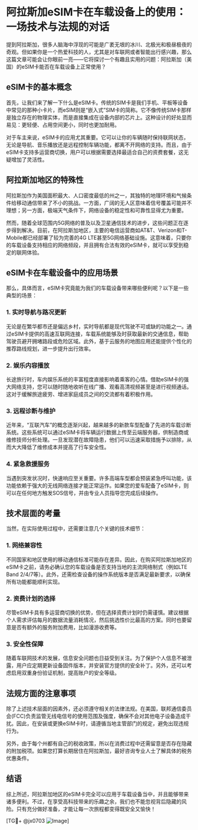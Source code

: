 # 阿拉斯加eSIM卡在车载设备上的使用：一场技术与法规的对话

提到阿拉斯加，很多人脑海中浮现的可能是广袤无垠的冰川、北极光和极昼极夜的奇观。但如果你是一个热爱科技的人，尤其是对车联网或者智能出行感兴趣，那么这篇文章可能会让你眼前一亮——它将探讨一个有趣且实用的问题：阿拉斯加（美国）的eSIM卡能否在车载设备上正常使用？

## eSIM卡的基本概念

首先，让我们来了解一下什么是eSIM卡。传统的SIM卡是我们手机、平板等设备中常见的那种小卡片，而eSIM则是“嵌入式”SIM卡的简称。它不像传统SIM卡那样是独立存在的物理实体，而是直接集成在设备内部的芯片上。这种设计的好处显而易见：更轻便、占用空间更小，同时也更加耐用。

对于车主来说，eSIM卡的应用尤其重要。它可以让你的车辆随时保持联网状态，无论是导航、音乐播放还是远程控制车辆功能，都离不开网络的支持。而且，由于eSIM卡支持多运营商切换，用户可以根据需要选择最适合自己的资费套餐，这无疑增加了灵活性。

## 阿拉斯加地区的特殊性

阿拉斯加作为美国面积最大、人口密度最低的州之一，其独特的地理环境和气候条件给移动通信带来了不小的挑战。一方面，广阔的无人区意味着信号覆盖可能并不理想；另一方面，极端天气条件下，网络设备的稳定性和可靠性显得尤为重要。

然而，随着全球范围内5G网络的普及以及卫星通信技术的进步，这些问题正在逐步得到解决。目前，在阿拉斯加地区，主要的电信运营商如AT&T、Verizon和T-Mobile都已经部署了较为完善的4G LTE甚至5G网络基础设施。这意味着，只要你的车载设备支持相应的网络频段，并且拥有合法有效的eSIM卡，就可以享受到稳定的联网体验。

## eSIM卡在车载设备中的应用场景

那么，具体而言，eSIM卡究竟能为我们的车载设备带来哪些便利呢？以下是一些典型的场景：

### 1. 实时导航与路况更新
无论是在繁华都市还是偏远乡村，实时导航都是现代驾驶不可或缺的功能之一。通过eSIM卡提供的高速互联网连接，车载系统能够及时获取最新的交通信息，帮助驾驶员避开拥堵路段或危险区域。此外，基于云服务的地图应用还能提供个性化的推荐路线规划，进一步提升出行效率。

### 2. 娱乐内容播放
长途旅行时，车内娱乐系统的丰富程度直接影响着乘客的心情。借助eSIM卡的强大网络支持，您可以随时随地收听在线广播、观看高清视频甚至是进行视频通话。这对于缓解旅途疲劳、增进家庭成员之间的交流都有着积极作用。

### 3. 远程诊断与维护
近年来，“互联汽车”的概念逐渐兴起，越来越多的新款车型配备了先进的车载诊断系统。这些系统可以通过eSIM卡将车辆运行数据上传至云端服务器，供制造商或维修技师分析处理。一旦发现潜在故障隐患，他们可以迅速采取措施予以排除，从而大大降低了维修成本并提高了行车安全性。

### 4. 紧急救援服务
当遇到突发状况时，快速响应至关重要。许多高端车型都会预装紧急呼叫功能，该功能依赖于强大的无线网络连接才能正常运作。如果您的爱车配备了eSIM卡，则可以在任何地方触发SOS信号，并由专业人员指导您完成后续操作。

## 技术层面的考量

当然，在实际使用过程中，还需要注意几个关键的技术细节：

### 1. 网络兼容性
不同国家和地区使用的移动通信标准可能存在差异。因此，在购买阿拉斯加地区的eSIM卡之前，请务必确认您的车载设备是否支持当地的主流网络制式（例如LTE Band 2/4/7等）。此外，还需检查设备的操作系统版本是否满足最新要求，以确保所有功能都能顺利实现。

### 2. 资费计划的选择
尽管eSIM卡具有多运营商切换的优势，但在选择资费计划时仍需谨慎。建议根据个人需求评估每月的数据流量消耗情况，然后挑选性价比最高的方案。同时也要留意是否有额外的服务附加费用，比如漫游收费等。

### 3. 安全性保障
随着车联网技术的发展，信息安全问题也日益受到关注。为了保护个人信息不被泄露，用户应定期更新设备固件版本，并安装官方提供的安全补丁。另外，还可以考虑启用双重身份验证机制，提高账户的安全等级。

## 法规方面的注意事项

除了上述技术层面的因素外，还必须遵守相关的法律法规。在美国，联邦通信委员会(FCC)负责监管无线电信号的使用范围及强度，确保不会对其他电子设备造成干扰。因此，在安装或更换eSIM卡时，请遵循当地主管部门的规定，避免出现违规行为。

另外，由于每个州都有自己的税收政策，所以在消费过程中还需留意是否存在隐藏的附加税项。如果您打算长期居住在阿拉斯加，最好咨询专业人士了解具体的税务优惠条件。

## 结语

综上所述，阿拉斯加地区的eSIM卡完全可以应用于车载设备当中，并且能够带来诸多便利。不过，在享受高科技带来的乐趣之余，我们也不能忽视背后隐藏的风险。只有充分做好准备，才能让每一次旅程都变得既安全又愉快！

[TG💪+ @jx0703 ![Image](https://github.com/user-attachments/assets/dbca1d08-cadb-493c-b0ec-ad6f7a83f270)]